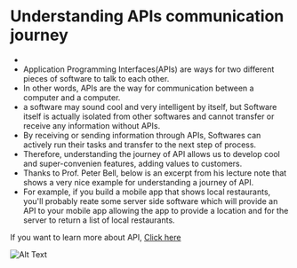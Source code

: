 # Understanding APIs communication journey
+ 
+ Application Programming Interfaces(APIs) are ways for two different pieces of software to talk to each other.
+ In other words, APIs are the way for communication between a computer and a computer.
+ a software may sound cool and very intelligent by itself, but Software itself is actually isolated from other softwares and cannot transfer or receive any information without APIs. 
+ By receiving or sending information through APIs, Softwares can actively run their tasks and transfer to the next step of process.
+ Therefore, understanding the journey of API allows us to develop cool and super-convenien features, adding values to customers.
+ Thanks to Prof. Peter Bell, below is an excerpt from his lecture note that shows a very nice example for understanding a journey of API. 
+ For example, if you build a mobile app that shows local restaurants, you'll probably reate some server side software which will provide an API to  your mobile app allowing the app to provide a location and for the server to return a list of local restaurants.


If you want to learn more about API, [Click here](http://docs.apigee.com/api-services/content/understanding-apis-and-api-proxies) 

![Alt Text](http://www.happiestminds.com/pes-solutions/web-scraping-api/img/api-services.png)

